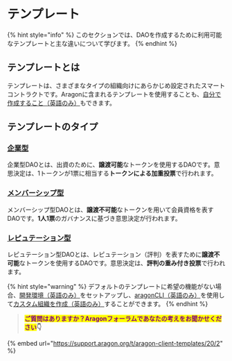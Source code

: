 # テンプレート

{% hint style="info" %}
このセクションでは、DAOを作成するために利用可能なテンプレートと主な違いについて学びます。
{% endhint %}

## テンプレートとは

テンプレートは、さまざまなタイプの組織向けにあらかじめ設定されたスマートコントラクトです。Aragonに含まれるテンプレートを使用することも、[自分で作成すること（英語のみ）](https://github.com/aragon/dao-templates)もできます。

## テンプレートのタイプ

### [企業型](use-company-template.md)

企業型DAOとは、出資のために、**譲渡可能**なトークンを使用するDAOです。意思決定は、1トークンが1票に相当する**トークンによる加重投票**で行われます。

### [メンバーシップ型](use-membership-template.md)

メンバーシップ型DAOとは、**譲渡不可能**なトークンを用いて会員資格を表すDAOです。**1人1票**のガバナンスに基づき意思決定が行われます。

### [レピュテーション型](page-1.md)

レピュテーション型DAOとは、レピュテーション（評判）を表すために**譲渡不可能**なトークンを使用するDAOです。意思決定は、**評判の重み付き投票**で行われます。

{% hint style="warning" %}
デフォルトのテンプレートに希望の機能がない場合、[開発環境（英語のみ）](https://hack.aragon.org/)をセットアップし、[aragonCLI（英語のみ）](https://hack.aragon.org/developers/tools/aragoncli)を使用して[カスタム組織を作成（英語のみ）](https://hack.aragon.org/developers/tools/guides/custom-deploy)することができます。
{% endhint %}

> <mark style="color:purple;">**ご質問はありますか？Aragonフォーラムであなたの考えをお聞かせください**</mark>**👇**

{% embed url="https://support.aragon.org/t/aragon-client-templates/20/2" %}
